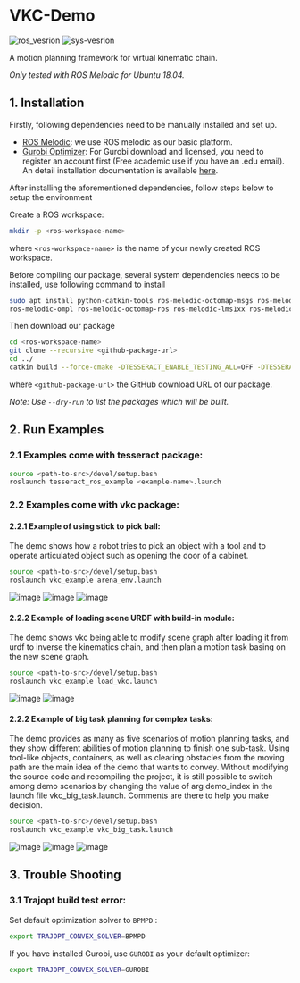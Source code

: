 # VKC-Demo

![ros_vesrion](https://img.shields.io/badge/ROS-Melodic-blue) ![sys-vesrion](https://img.shields.io/badge/Ubuntu-18.04-blue) 

A motion planning framework for virtual kinematic chain.

*Only tested with ROS Melodic for Ubuntu 18.04.*

## 1. Installation

Firstly, following dependencies need to be manually installed and set up.
- [ROS Melodic](http://wiki.ros.org/melodic/Installation): we use ROS melodic as our basic platform.
- [Gurobi Optimizer](https://www.gurobi.com/downloads/gurobi-optimizer-eula/): For Gurobi download and licensed, you need to register an account first (Free academic use if you have an .edu email). An detail installation documentation is available [here](https://www.gurobi.com/documentation/).

After installing the aforementioned dependencies, follow steps below to setup the environment

Create a ROS workspace: 

```bash
mkdir -p <ros-workspace-name>
```

where `<ros-workspace-name>` is the name of your newly created ROS workspace.



Before compiling our package, several system dependencies needs to be installed, use following command to install

```bash
sudo apt install python-catkin-tools ros-melodic-octomap-msgs ros-melodic-octomap \
ros-melodic-ompl ros-melodic-octomap-ros ros-melodic-lms1xx ros-melodic-ifopt
```



Then download our package

```bash
cd <ros-workspace-name>
git clone --recursive <github-package-url>
cd ../
catkin build --force-cmake -DTESSERACT_ENABLE_TESTING_ALL=OFF -DTESSERACT_ENABLE_TESTING_ALL=OFF
```

where `<github-package-url>` the GitHub download URL of our package.

*Note: Use `--dry-run` to list the packages which will be built.*



## 2. Run Examples

### 2.1 Examples come with tesseract package:

``` bash
source <path-to-src>/devel/setup.bash
roslaunch tesseract_ros_example <example-name>.launch
```

### 2.2 Examples come with vkc package:

#### 2.2.1 Example of using stick to pick ball:
The demo shows how a robot tries to pick an object with a tool and to operate articulated object such as opening the door of a cabinet.
``` bash
source <path-to-src>/devel/setup.bash
roslaunch vkc_example arena_env.launch
```
![image](https://github.com/zyjiao4728/VKC-Demo/blob/tamp_dev/src/pictures/vkc_pick_stick.gif)   ![image](https://github.com/zyjiao4728/VKC-Demo/blob/tamp_dev/src/pictures/vkc_move_ball_with_stick.gif)    ![image](https://github.com/zyjiao4728/VKC-Demo/blob/tamp_dev/src/pictures/vkc_open_cabinet_door.gif)
#### 2.2.2 Example of loading scene URDF with build-in module:
The demo shows vkc being able to modify scene graph after loading it from urdf to inverse the kinematics chain, and then plan a motion task basing on the new scene graph.
``` bash
source <path-to-src>/devel/setup.bash
roslaunch vkc_example load_vkc.launch
```
![image](https://github.com/zyjiao4728/VKC-Demo/blob/tamp_dev/src/pictures/vkc_urdf_pick_bottle_with_gripper.gif)    ![image](https://github.com/zyjiao4728/VKC-Demo/blob/tamp_dev/src/pictures/vkc_urdf_move_bottle_with_gripper.gif)
#### 2.2.2 Example of big task planning for complex tasks:
The demo provides as many as five scenarios of motion planning tasks, and they show different abilities of motion planning to finish one sub-task. Using tool-like objects, containers, as well as clearing obstacles from the moving path are the main idea of the demo that wants to convey.  Without modifying the source code and recompiling the project, it is still possible to switch among demo scenarios by changing the value of arg demo_index in the launch file vkc_big_task.launch. Comments are there to help you make decision. 
``` bash
source <path-to-src>/devel/setup.bash
roslaunch vkc_example vkc_big_task.launch
```
![image](https://github.com/zyjiao4728/VKC-Demo/blob/tamp_dev/src/pictures/vkc_big_task_move_cup_with_plate.gif)    ![image](https://github.com/zyjiao4728/VKC-Demo/blob/tamp_dev/src/pictures/vkc_big_task_move_all_cups_with_plate_into_cabinet.gif)    ![image](https://github.com/zyjiao4728/VKC-Demo/blob/tamp_dev/src/pictures/vkc_big_task_move_chair_away_from_path_way.gif)
## 3. Trouble Shooting

### 3.1 Trajopt build test error:

Set default optimization solver to `BPMPD` :

``` bash
export TRAJOPT_CONVEX_SOLVER=BPMPD
```

If you have installed Gurobi, use `GUROBI` as your default optimizer:

``` bash
export TRAJOPT_CONVEX_SOLVER=GUROBI
```

